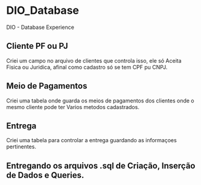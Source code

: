 # DIO_Database
DIO - Database Experience


## Cliente PF ou PJ
Criei um campo no arquivo de clientes que controla isso, ele só Aceita Fisica ou Juridica, afinal como cadastro só se tem CPF pu CNPJ.

## Meio de Pagamentos
Criei uma tabela onde guarda os meios de pagamentos dos clientes onde o mesmo cliente pode ter Varios metodos cadastrados.

## Entrega
Criei uma tabela para controlar a entrega guardando as informaçoes pertinentes.

## Entregando os arquivos .sql de Criação, Inserção de Dados e Queries.
